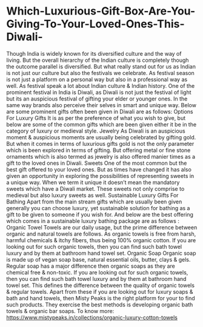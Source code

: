 # Which-Luxurious-Gift-Box-Are-You-Giving-To-Your-Loved-Ones-This-Diwali-
Though India is widely known for its diversified culture and the way of living. But the overall hierarchy of the Indian culture is completely though the outcome parallel is diversified. But what really stand out for us as Indian is not just our culture but also the festivals we celebrate. As festival season is not just a platform on a personal way but also in a professional way as well. As festival speak a lot about Indian culture &amp; Indian history. One of the prominent festival in India is Diwali, as Diwali is not just the festival of light but its an auspicious festival of gifting your elder or younger ones. In the same way brands also perceive their selves in smart and unique way. Below are some prominent gifts often been given in Diwali are as follows:    Options For Luxury Gifts  It is as per the preference of what you wish to give, but below are some of the common gifts which are been given either it be in the category of luxury or medieval style.  Jewelry  As Diwali is an auspicious moment &amp; auspicious moments are usually being celebrated by gifting gold. But when it comes in terms of luxurious gifts gold is not the only parameter which is been explored in terms of gifting. But offering metal or fine stone ornaments which is also termed as jewelry is also offered manier times as a gift to the loved ones in Diwali.  Sweets  One of the most common but the best gift offered to your loved ones. But as times have changed it has also given an opportunity in exploring the possibilities of representing sweets in a unique way. When we term it unique it doesn’t mean the mandatory sweets which have a Diwali market. These sweets not only comprise to medieval but also luxury sweets as well.  Sustainable Luxury Gifts For Bathing  Apart from the main stream gifts which are usually been given generally you can choose luxury, yet sustainable solution for bathing as a gift to be given to someone if you wish for. And below are the best offering which comes in a sustainable luxury bathing package are as follows :   Organic Towel  Towels are our daily usage, but the prime difference between organic and natural towels are follows. As organic towels is free from harsh, harmful chemicals &amp; itchy fibers, thus being 100% organic cotton. If you are looking out for such organic towels, then you can find such bath towel luxury and by them at bathroom hand towel set.   Organic Soap   Organic soap is made up of vegan soap base, natural essential oils, butter, clays &amp; gels. Regular soap has a major difference then organic soaps as they are chemical free &amp; non-toxic. If you are looking out for such organic towels, then you can find such bath towel luxury and by them at bathroom hand towel set.  This defines the difference between the quality of organic towels &amp; regular towels. Apart from these if you are looking out for luxury soaps &amp; bath and hand towels, then Misty Peaks is the right platform for your to find such products. They exercise the best methods is developing organic bath towels &amp; organic bar soaps.  To know more: https://www.mistypeaks.in/collections/organic-luxury-cotton-towels
